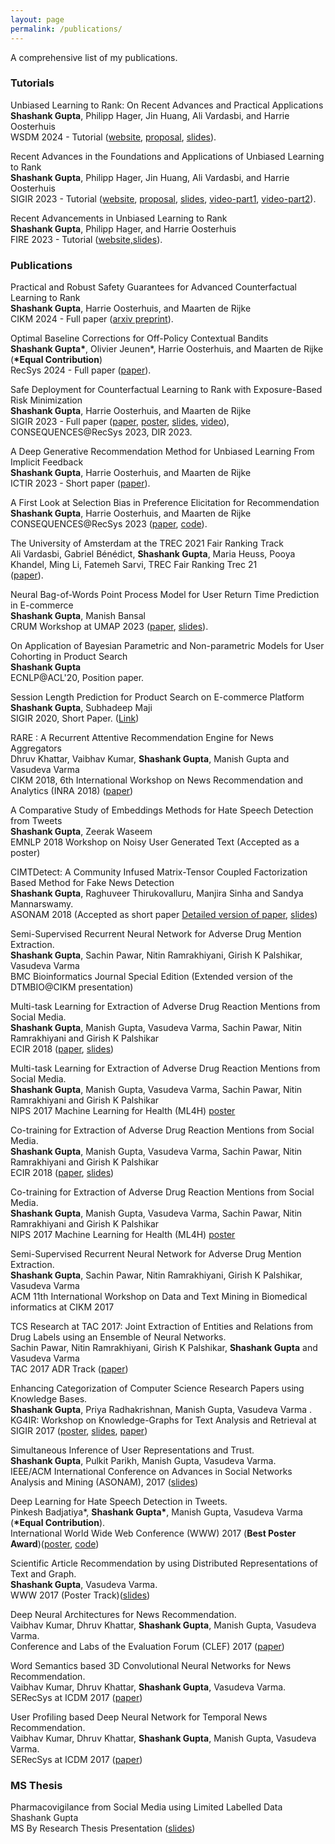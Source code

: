 ```yaml
---
layout: page
permalink: /publications/
---
```


A comprehensive list of my publications. 

### Tutorials

Unbiased Learning to Rank: On Recent Advances and Practical Applications <br>
<b>Shashank Gupta</b>, Philipp Hager, Jin Huang, Ali Vardasbi, and Harrie Oosterhuis <br>
WSDM 2024 - Tutorial ([website](https://sites.google.com/view/wsdm-2024-tutorial-ultr/), [proposal](https://drive.google.com/file/d/1v8TAAM2mSA2-Zf3Mp-8-9O8gg1o6Nrji/view?usp=sharing), [slides](https://drive.google.com/file/d/1-sRsFkG4juBHqqQ-ces3HRvtYHpR0l7U/view?usp=sharing)).

Recent Advances in the Foundations and Applications of Unbiased Learning to Rank <br>
<b>Shashank Gupta</b>, Philipp Hager, Jin Huang, Ali Vardasbi, and Harrie Oosterhuis <br>
SIGIR 2023 - Tutorial ([website](https://sites.google.com/view/sigir-2023-tutorial-ultr), [proposal](https://drive.google.com/file/d/1HZP5X_5czqKWoAjXDAnC1PxvTHIqOjzj/view?usp=sharing), [slides](https://docs.google.com/presentation/d/1NdhDEn8xKPQO-J0YiF6KPKP20CiNLctF7krrGldEywY/present?slide=id.g1e4da214d8b_0_0), [video-part1](https://www.youtube.com/watch?v=dwl5oBHsHlk), [video-part2](https://www.youtube.com/watch?v=UOVEWbbP5do)).

Recent Advancements in Unbiased Learning to Rank <br>
<b>Shashank Gupta</b>, Philipp Hager, and Harrie Oosterhuis <br>
FIRE 2023 - Tutorial ([website,slides](https://sites.google.com/view/fire-2023-ultr-tutorial/home)).

### Publications

Practical and Robust Safety Guarantees for Advanced Counterfactual Learning to Rank <br>
<b>Shashank Gupta</b>, Harrie Oosterhuis, and Maarten de Rijke <br>
CIKM 2024 - Full paper ([arxiv preprint](https://arxiv.org/abs/2407.19943)).

Optimal Baseline Corrections for Off-Policy Contextual Bandits <br>
<b>Shashank Gupta\*</b>, Olivier Jeunen\*, Harrie Oosterhuis, and Maarten de Rijke (<b>\*Equal Contribution</b>) <br>
RecSys 2024 - Full paper ([paper](https://drive.google.com/file/d/1ZPCqnIvKPNv7TPDvb-DurSH0X5l7XHny/view?usp=sharing)).

Safe Deployment for Counterfactual Learning to Rank with Exposure-Based Risk Minimization <br>
<b>Shashank Gupta</b>, Harrie Oosterhuis, and Maarten de Rijke <br>
SIGIR 2023 - Full paper ([paper](https://drive.google.com/file/d/1GL285QRF44r-G4la0OaIl6IZs73w5aop/view), [poster](https://drive.google.com/file/d/1xhzLB68AzyG-PZcTdxOkyRnIhiVAQhyw/view?usp=sharing), [slides](https://docs.google.com/presentation/d/e/2PACX-1vRWezrXibGt6KpP7DvOazUIHsBs4N904Q7QLC86ynCuOYru_qmNctgwwvAcjnv7wFNDKV3nv10s6JOk/pub?start=false&loop=false&delayms=60000), [video](https://www.youtube.com/watch?v=xlsmhOtwFUc)), CONSEQUENCES@RecSys 2023, DIR 2023.

A Deep Generative Recommendation Method for Unbiased Learning From Implicit Feedback <br>
<b>Shashank Gupta</b>, Harrie Oosterhuis, and Maarten de Rijke <br>
ICTIR 2023 - Short paper ([paper](https://drive.google.com/file/d/1NM1xewIrnrvmILLBX1vYo2vY3bRQmWL5/view?usp=drive_link)).

A First Look at Selection Bias in Preference Elicitation for Recommendation <br>
<b>Shashank Gupta</b>, Harrie Oosterhuis, and Maarten de Rijke <br>
CONSEQUENCES@RecSys 2023 ([paper](https://drive.google.com/file/d/1hRzuTyhjgG7567RuICK9lC2A4apAZJ-j/view?usp=drive_link), [code](https://github.com/shashankg7/Bias-Preference-Elicitation)). 

The University of Amsterdam at the TREC 2021 Fair Ranking Track <br>
Ali Vardasbi, Gabriel Bénédict, <b>Shashank Gupta</b>, Maria Heuss, Pooya Khandel, Ming Li, Fatemeh Sarvi, TREC Fair Ranking Trec 21 <br> ([paper](https://trec.nist.gov/pubs/trec30/papers/IRLab-Amsterdam-F.pdf)).


Neural Bag-of-Words Point Process Model for User Return Time Prediction in E-commerce <br>
<b>Shashank Gupta</b>, Manish Bansal <br>
CRUM Workshop at UMAP 2023 ([paper](https://drive.google.com/file/d/1PQ7JptTuBdtjhtBCrONt2YV-jkxz1z-5/view?usp=sharing), [slides](https://drive.google.com/file/d/1QtzDoKkHgpB-vxhgbfxTThtOXu0jrypY/view?usp=drive_link)).

On Application of Bayesian Parametric and Non-parametric Models for User Cohorting in Product Search <br>
<b>Shashank Gupta</b> <br>
ECNLP@ACL'20, Position paper. 

Session Length Prediction for Product Search on E-commerce Platform <br>
<b>Shashank Gupta</b>, Subhadeep Maji <br>
SIGIR 2020, Short Paper. ([Link](https://iiitaphyd-my.sharepoint.com/:b:/g/personal/shashank_gupta_alumni_iiit_ac_in/EXNmsfIV9MlGjSLdfpYrnmABpcHAhHjvwWC08WPLEmwnqQ?e=E0CLGF))

RARE : A Recurrent Attentive Recommendation Engine for News Aggregators <br>
Dhruv Khattar, Vaibhav Kumar, <b>Shashank Gupta</b>, Manish Gupta and Vasudeva Varma <br>
CIKM 2018, 6th International Workshop on News Recommendation and Analytics (INRA 2018) ([paper](https://vaibhav4595.github.io/files/RARE.pdf))

A Comparative Study of Embeddings Methods for Hate Speech Detection from Tweets <br>
<b>Shashank Gupta</b>, Zeerak Waseem <br>
EMNLP 2018 Workshop on Noisy User Generated Text (Accepted as a poster)

CIMTDetect: A Community Infused Matrix-Tensor Coupled Factorization Based Method for Fake News Detection <br>
<b>Shashank Gupta</b>, Raghuveer Thirukovalluru, Manjira Sinha and Sandya Mannarswamy. <br>
ASONAM 2018 (Accepted as short paper [Detailed version of paper](https://drive.google.com/file/d/1IKXa38n4JC47gtnJ2W3IfiAq1rY8VCpR/view?usp=sharing), [slides](https://docs.google.com/presentation/d/1ZTLZg4HgUkd_ic0wVu_OAhM6QMXJU7Nm0hdawp4gBu0/edit?usp=sharing))

Semi-Supervised Recurrent Neural Network for Adverse Drug Mention Extraction. <br>
<b>Shashank Gupta</b>, Sachin Pawar, Nitin Ramrakhiyani, Girish K Palshikar, Vasudeva Varma <br>
BMC Bioinformatics Journal Special Edition (Extended version of the DTMBIO@CIKM presentation)

Multi-task Learning for Extraction of Adverse Drug Reaction Mentions from Social Media. <br>
<b>Shashank Gupta</b>, Manish Gupta, Vasudeva Varma, Sachin Pawar, Nitin Ramrakhiyani and Girish K Palshikar <br>
ECIR 2018 ([paper](https://drive.google.com/file/d/120_y21rCPzQ6epV9YmAflmEuFw91Db5s/view?usp=sharing), [slides](https://drive.google.com/file/d/1562E7GBNonbjn8PB3Dc3cmoo0ScrFS5m/view?usp=sharing))

Multi-task Learning for Extraction of Adverse Drug Reaction Mentions from Social Media. <br>
<b>Shashank Gupta</b>, Manish Gupta, Vasudeva Varma, Sachin Pawar, Nitin Ramrakhiyani and Girish K Palshikar <br>
NIPS 2017 Machine Learning for Health (ML4H) [poster](https://drive.google.com/file/d/1IXywppgZUpr0rEzbUWVXZovQ1sod8jux/view?usp=sharing)

Co-training for Extraction of Adverse Drug Reaction Mentions from Social Media. <br>
<b>Shashank Gupta</b>, Manish Gupta, Vasudeva Varma, Sachin Pawar, Nitin Ramrakhiyani and Girish K Palshikar <br>
ECIR 2018 ([paper](https://drive.google.com/file/d/1h2uzjKL2_QKin6hRDoAVgDEBrLMgEt8v/view?usp=sharing), [slides](https://drive.google.com/file/d/1ysPD9aBsY-KMSOudSTOF8dHRwJGdC1AB/view?usp=sharing))

Co-training for Extraction of Adverse Drug Reaction Mentions from Social Media. <br>
<b>Shashank Gupta</b>, Manish Gupta, Vasudeva Varma, Sachin Pawar, Nitin Ramrakhiyani and Girish K Palshikar <br>
NIPS 2017 Machine Learning for Health (ML4H) [poster](https://drive.google.com/file/d/1RoKX_BW1H6QO89Jo9DIKZMoxGIP_BmJv/view?usp=sharing)

Semi-Supervised Recurrent Neural Network for Adverse Drug Mention Extraction. <br>
<b>Shashank Gupta</b>, Sachin Pawar, Nitin Ramrakhiyani, Girish K Palshikar, Vasudeva Varma <br>
ACM 11th International Workshop on Data and Text Mining in Biomedical informatics at CIKM 2017

TCS Research at TAC 2017: Joint Extraction of Entities and Relations from Drug Labels using an Ensemble of Neural Networks. <br>
Sachin Pawar, Nitin Ramrakhiyani, Girish K Palshikar, <b>Shashank Gupta</b> and Vasudeva Varma <br>
TAC 2017 ADR Track ([paper](https://drive.google.com/file/d/1XdZ3m9FI4MWVPrS5vhEi0kjvtyN7TgfB/view?usp=sharing))

Enhancing Categorization of Computer Science Research Papers using Knowledge Bases. <br>
<b>Shashank Gupta</b>, Priya Radhakrishnan, Manish Gupta, Vasudeva Varma .<br>
KG4IR: Workshop on Knowledge-Graphs for Text Analysis and Retrieval at SIGIR 2017 ([poster](https://drive.google.com/file/d/0B-7peEFiNjnUd0ltZU0tajFVOGc/view?usp=sharing), [slides](https://drive.google.com/open?id=0B-7peEFiNjnUM1hDOXhlbks1Ulk), [paper](https://drive.google.com/open?id=0B-7peEFiNjnUcFZzWjdWMXp6YkE))

Simultaneous Inference of User Representations and Trust. <br>
<b>Shashank Gupta</b>, Pulkit Parikh, Manish Gupta, Vasudeva Varma. <br>
IEEE/ACM International Conference on Advances in Social Networks Analysis and Mining
(ASONAM), 2017 ([slides](https://drive.google.com/file/d/0B-7peEFiNjnUc0RlMkp2VmJUNjA/view?usp=sharing))

Deep Learning for Hate Speech Detection in Tweets. <br>
Pinkesh Badjatiya\*, <b>Shashank Gupta\*</b>, Manish Gupta, Vasudeva Varma (<b>\*Equal Contribution</b>).<br>
International World Wide Web Conference (WWW) 2017 (<b>Best Poster Award</b>)([poster](https://docs.google.com/presentation/d/1oW6WQKkpj6rAAcQKkN7JaYWZbZZfH2RGnReQxy0_RPw/edit?usp=sharing), [code](https://github.com/pinkeshbadjatiya/twitter-hatespeech))

Scientific Article Recommendation by using Distributed Representations of Text and Graph. <br>
<b>Shashank Gupta</b>, Vasudeva Varma. <br>
WWW 2017 (Poster Track)([slides](https://drive.google.com/open?id=0B-7peEFiNjnUOUVKREgtY3ZWekE))

Deep Neural Architectures for News Recommendation. <br>
Vaibhav Kumar, Dhruv Khattar, <b>Shashank Gupta</b>, Manish Gupta, Vasudeva Varma. <br>
Conference and Labs of the Evaluation Forum (CLEF) 2017 ([paper](https://drive.google.com/file/d/0B-7peEFiNjnUT1UzZDVNM0ZWRnc/view?usp=sharing))

Word Semantics based 3D Convolutional Neural Networks for News Recommendation. <br>
Vaibhav Kumar, Dhruv Khattar, <b>Shashank Gupta</b>, Vasudeva Varma. <br>
SERecSys at ICDM 2017 ([paper](https://drive.google.com/open?id=0B-7peEFiNjnUdk44YVpkdk5YSjg))

User Profiling based Deep Neural Network for Temporal News Recommendation. <br>
Vaibhav Kumar, Dhruv Khattar, <b>Shashank Gupta</b>, Manish Gupta, Vasudeva Varma. <br>
SERecSys at ICDM 2017 ([paper](https://drive.google.com/open?id=0B-7peEFiNjnUNVpieUtVRzBJWUk))

### MS Thesis

Pharmacovigilance from Social Media using Limited Labelled Data <br>
Shashank Gupta <br>
MS By Research Thesis Presentation ([slides](https://docs.google.com/presentation/d/e/2PACX-1vTN0FDiDJsy5cdVeAoZVj2ai2x-8zvDPbkR4JygE7XdCxBoDeIgr73vSHuhXRVeKh9jjiIvzwTXgBo4/pub?start=false&loop=false&delayms=60000))



